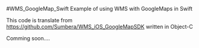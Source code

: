 #WMS_GoogleMap_Swift
Example of using WMS with GoogleMaps in Swift

This code is translate from https://github.com/Sumbera/WMS_iOS_GoogleMapSDK written in Object-C

Comming soon....
